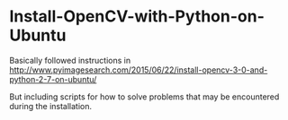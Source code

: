 # Install-OpenCV-with-Python-on-Ubuntu


Basically followed instructions in http://www.pyimagesearch.com/2015/06/22/install-opencv-3-0-and-python-2-7-on-ubuntu/

But including scripts for how to solve problems that may be encountered during the installation.
